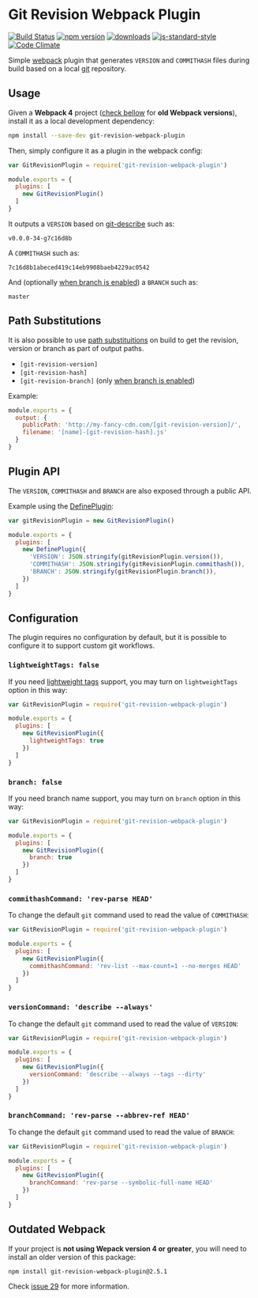 # Git Revision Webpack Plugin

[![Build Status](https://travis-ci.org/pirelenito/git-revision-webpack-plugin.svg)](https://travis-ci.org/pirelenito/git-revision-webpack-plugin)
[![npm version](https://badge.fury.io/js/git-revision-webpack-plugin.svg)](https://badge.fury.io/js/git-revision-webpack-plugin)
[![downloads](https://img.shields.io/npm/dm/git-revision-webpack-plugin.svg?style=flat-square)](https://www.npmjs.com/package/git-revision-webpack-plugin)
[![js-standard-style](https://img.shields.io/badge/code%20style-standard-brightgreen.svg?style=flat)](https://github.com/feross/standard)
[![Code Climate](https://codeclimate.com/github/pirelenito/git-revision-webpack-plugin/badges/gpa.svg)](https://codeclimate.com/github/pirelenito/git-revision-webpack-plugin)

Simple [webpack](https://webpack.js.org/) plugin that generates `VERSION` and `COMMITHASH` files during build based on a local [git](http://www.git-scm.com/) repository.

## Usage

Given a **Webpack 4** project ([check bellow](#outdated-webpack) for **old Webpack versions**), install it as a local development dependency:

```bash
npm install --save-dev git-revision-webpack-plugin
```

Then, simply configure it as a plugin in the webpack config:

```javascript
var GitRevisionPlugin = require('git-revision-webpack-plugin')

module.exports = {
  plugins: [
    new GitRevisionPlugin()
  ]
}
```

It outputs a `VERSION` based on [git-describe](http://www.git-scm.com/docs/git-describe) such as:

```
v0.0.0-34-g7c16d8b
```

A `COMMITHASH` such as:

```
7c16d8b1abeced419c14eb9908baeb4229ac0542
```

And (optionally [when branch is enabled](#branch-false)) a `BRANCH` such as:

```
master
```

## Path Substitutions

It is also possible to use [path substituitions](https://webpack.js.org/configuration/output/#output-filename) on build to get the revision, version or branch as part of output paths.

- `[git-revision-version]`
- `[git-revision-hash]`
- `[git-revision-branch]` (only [when branch is enabled](#branch-false))

Example:

```javascript
module.exports = {
  output: {
    publicPath: 'http://my-fancy-cdn.com/[git-revision-version]/',
    filename: '[name]-[git-revision-hash].js'
  }
}
```

## Plugin API

The `VERSION`, `COMMITHASH` and `BRANCH` are also exposed through a public API.

Example using the [DefinePlugin](https://webpack.js.org/plugins/define-plugin/#usage):

```javascript
var gitRevisionPlugin = new GitRevisionPlugin()

module.exports = {
  plugins: [
    new DefinePlugin({
      'VERSION': JSON.stringify(gitRevisionPlugin.version()),
      'COMMITHASH': JSON.stringify(gitRevisionPlugin.commithash()),
      'BRANCH': JSON.stringify(gitRevisionPlugin.branch()),
    })
  ]
}
```

## Configuration

The plugin requires no configuration by default, but it is possible to configure it to support custom git workflows.

### `lightweightTags: false`

If you need [lightweight tags](https://git-scm.com/book/en/v2/Git-Basics-Tagging#Lightweight-Tags) support, you may turn on `lightweightTags` option in this way:

```javascript
var GitRevisionPlugin = require('git-revision-webpack-plugin')

module.exports = {
  plugins: [
    new GitRevisionPlugin({
      lightweightTags: true
    })
  ]
}
```

### `branch: false`

If you need branch name support, you may turn on `branch` option in this way:

```javascript
var GitRevisionPlugin = require('git-revision-webpack-plugin')

module.exports = {
  plugins: [
    new GitRevisionPlugin({
      branch: true
    })
  ]
}
```

### `commithashCommand: 'rev-parse HEAD'`

To change the default `git` command used to read the value of `COMMITHASH`:

```javascript
var GitRevisionPlugin = require('git-revision-webpack-plugin')

module.exports = {
  plugins: [
    new GitRevisionPlugin({
      commithashCommand: 'rev-list --max-count=1 --no-merges HEAD'
    })
  ]
}
```

### `versionCommand: 'describe --always'`

To change the default `git` command used to read the value of `VERSION`:

```javascript
var GitRevisionPlugin = require('git-revision-webpack-plugin')

module.exports = {
  plugins: [
    new GitRevisionPlugin({
      versionCommand: 'describe --always --tags --dirty'
    })
  ]
}
```

### `branchCommand: 'rev-parse --abbrev-ref HEAD'`

To change the default `git` command used to read the value of `BRANCH`:

```javascript
var GitRevisionPlugin = require('git-revision-webpack-plugin')

module.exports = {
  plugins: [
    new GitRevisionPlugin({
      branchCommand: 'rev-parse --symbolic-full-name HEAD'
    })
  ]
}
```

## Outdated Webpack

If your project is **not using Wepack version 4 or greater**, you will need to install an older version of this package:

```
npm install git-revision-webpack-plugin@2.5.1
```

Check [issue 29](https://github.com/pirelenito/git-revision-webpack-plugin/issues/29) for more information.
